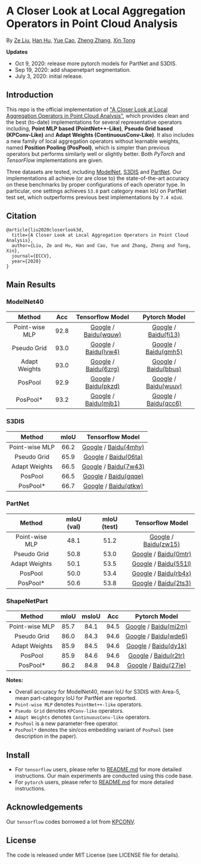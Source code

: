 # A Closer Look at Local Aggregation Operators in Point Cloud Analysis

By [Ze Liu](https://github.com/zeliu98), [Han Hu](https://github.com/ancientmooner), [Yue Cao](https://github.com/caoyue10), [Zheng Zhang](https://github.com/stupidZZ), [Xin Tong](http://www.xtong.info/)

**Updates**
- Oct  9, 2020: release more pytorch models for PartNet and S3DIS.
- Sep 19, 2020: add shapenetpart segmentation.
- July 3, 2020: initial release.

## Introduction

This repo is the official implementation of ["A Closer Look at Local Aggregation Operators in Point Cloud Analysis"](https://arxiv.org/pdf/2007.01294.pdf), which provides clean and the best (to-date) implementations for several representative operators including, **Point MLP based (PointNet++-Like)**, **Pseudo Grid based (KPConv-Like)** and **Adapt Weights (ContinuousConv-Like)**. It also includes a new family of local aggregation operators without learnable weights, named **Position Pooling (PosPool)**, which is simpler than previous operators but performs similarly well or slightly better. Both *PyTorch* and *TensorFlow* implementations are given.

Three datasets are tested, including [ModelNet](https://modelnet.cs.princeton.edu/), [S3DIS](http://buildingparser.stanford.edu/dataset.html) and [PartNet](https://cs.stanford.edu/~kaichun/partnet/). Our implementations all achieve (or are close to) the state-of-the-art accuracy on these benchmarks by proper configurations of each operator type. In particular, one settings achieves `53.8` part category mean IoU on PartNet test set, which outperforms previous best implementations by `7.4 mIoU`.

## Citation

```
@article{liu2020closerlook3d,
  title={A Closer Look at Local Aggregation Operators in Point Cloud Analysis},
  author={Liu, Ze and Hu, Han and Cao, Yue and Zhang, Zheng and Tong, Xin},
  journal={ECCV},
  year={2020}
}
```

## Main Results 

### ModelNet40
|Method | Acc| Tensorflow Model|Pytorch Model|
|:---:|:---:|:---:|:---:|
|Point-wise MLP| 92.8 | [Google](https://drive.google.com/drive/folders/1-CLOVeSmsA-M6sORRhg9mXWRFqloc-n5?usp=sharing) / [Baidu(wquw)](https://pan.baidu.com/s/1SgQz8Dm561mD9CXMjYOpgw) | [Google](https://drive.google.com/file/d/15O_W7gxgO8JbzduAQEXd4hHvSh5cYRA9/view?usp=sharing) / [Baidu(fj13)](https://pan.baidu.com/s/1GmBNCTeyWoE7ISKsnSqlJA) |
|Pseudo Grid| 93.0 | [Google](https://drive.google.com/drive/folders/16fUdp41jSDD9kHUrXCk_v_1LEkLFsOAp?usp=sharing) / [Baidu(lvw4)](https://pan.baidu.com/s/1xLavURu0m69BQhrZRaDrEg)  | [Google](https://drive.google.com/drive/folders/1ZYG_jIUWXcyf-HuAH-zT-QUIZaIgwjhv?usp=sharing) / [Baidu(gmh5)](https://pan.baidu.com/s/1JZDIZGnZZvzMac5bkuMGng) |
|Adapt Weights| 93.0 | [Google](https://drive.google.com/drive/folders/1KSVZvPdqTE0I6fceIx7y6Xp1uaxEd5R3?usp=sharing) / [Baidu(6zrg)](https://pan.baidu.com/s/1byai_J1xi8oSr3iJSyTynw) | [Google](https://drive.google.com/file/d/1ZxLi0loYV3tdaBgbuJfHXqtknMFmLjh1/view?usp=sharing) / [Baidu(bbus)](https://pan.baidu.com/s/1yS9RfdQtCHNsIkKGrfeDFg) |
|PosPool| 92.9 | [Google](https://drive.google.com/drive/folders/1O34VC4APga7hykrNVuoeL8n0LCLNIv96?usp=sharing) / [Baidu(pkzd)](https://pan.baidu.com/s/1Oo9FsRU5pl6yGy2QpjqIHw) | [Google](https://drive.google.com/file/d/1j9_JqxVPEsRjhOMQUeTxmyhJQ9zb65RC/view?usp=sharing) / [Baidu(wuuv)](https://pan.baidu.com/s/1tTjFEIhfqrttRxb32h2URQ) |
|PosPool*| 93.2 | [Google](https://drive.google.com/drive/folders/10P_Gu5cmaJqg4VyXa27iDi32LH4rpc7o?usp=sharing) / [Baidu(mjb1)](https://pan.baidu.com/s/1pNBfE2bdmcSY1gG6zQv8Dw) | [Google](https://drive.google.com/file/d/1HSu6K-prMka4tnjx6pMh82oy2igbKzCV/view?usp=sharing) / [Baidu(qcc6)](https://pan.baidu.com/s/1vtwsqdCYUXKiMBc240JhqA) |

### S3DIS
|Method | mIoU | Tensorflow Model |
|:---:|:---:|:---:|
|Point-wise MLP|  66.2 | [Google](https://drive.google.com/drive/folders/1a02JAQnx3WbZ2ngICNSG6fkZ-Mq_knm7?usp=sharing) / [Baidu(4mhy)](https://pan.baidu.com/s/17wJF7G0FYgMlTzzeJDmFnQ)|
|Pseudo Grid| 65.9 | [Google](https://drive.google.com/drive/folders/1DDkYHliFwlwKkloqBUXke0qP125yXurD?usp=sharing) / [Baidu(06ta)](https://pan.baidu.com/s/1WekK2KKsccsflKsjSVn6ig) |
|Adapt Weights| 66.5 |[Google](https://drive.google.com/drive/folders/1UtSqxg1Bbfk21Rq7SuLllVbm0rDa3Bli?usp=sharing) / [Baidu(7w43)](https://pan.baidu.com/s/1tohALjQq771sPLesBEfD2A) |
|PosPool| 66.5 | [Google](https://drive.google.com/drive/folders/15xzFso1lZy-WrAx57eJ7wQd4zYTYPMfz?usp=sharing) / [Baidu(gqqe)](https://pan.baidu.com/s/19hntRNJYDnQ80RpzqheyTw) |
|PosPool*| 66.7 | [Google](https://drive.google.com/drive/folders/1MT-262K2m65mkUq077DhrFTMqnM-XdEa?usp=sharing) / [Baidu(qtkw)](https://pan.baidu.com/s/1hvBtQl0ILK18qlyeCOvNMQ) |

### PartNet
|Method | mIoU (val)| mIoU (test) | Tensorflow Model| 
|:---:|:---:|:---:|:---:|
|Point-wise MLP| 48.1 | 51.2 | [Google](https://drive.google.com/drive/folders/13xAG9D6L0bBBXM8kS6pDYEzApOlae7TZ?usp=sharing) / [Baidu(zw15)](https://pan.baidu.com/s/1jh_Pk44QhXs2m1rCmk5STQ) |
|Pseudo Grid| 50.8 | 53.0 | [Google](https://drive.google.com/drive/folders/1cGdr1vnYB1ZkMjDUfUZ2YCfoscr5NyV0?usp=sharing) / [Baidu(0mtr)](https://pan.baidu.com/s/114xIbeOzyqOo-vL1z-CVJA) |
|Adapt Weights| 50.1 | 53.5 | [Google](https://drive.google.com/drive/folders/1am3oRLnvj5crHXkLl00gAmdE54vGucPe?usp=sharing) / [Baidu(551l)](https://pan.baidu.com/s/1S58JVu2IFxphRO1DkNhiOw) |
|PosPool| 50.0 | 53.4 | [Google](https://drive.google.com/drive/folders/1KxjArkFtRUCDkVU8CLO3halL1sU3aZ0N?usp=sharing) / [Baidu(rb4x)](https://pan.baidu.com/s/1CUyjDucCp7xU5MDt-a2Y9Q) |
|PosPool*| 50.6 | 53.8 | [Google](https://drive.google.com/drive/folders/1eKfuVctpSiAsIpdT0JA3Ns5Su0UhN0QA?usp=sharing) / [Baidu(2ts3)](https://pan.baidu.com/s/1oE2BJJBw137DJ_D7iFweFw) |

### ShapeNetPart
|Method | mIoU | msIoU | Acc |Pytorch Model |
|:---:|:---:|:---:|:---:|:---:|
|Point-wise MLP| 85.7 | 84.1| 94.5 |[Google](https://drive.google.com/file/d/1XLihNmX39zQEoKZ2_qwrxiKzngqTLy_9/view?usp=sharing) / [Baidu(mi2m)](https://pan.baidu.com/s/1MmsQ-m-SIVm2kfgZmp1_Qw)|
|Pseudo Grid| 86.0 | 84.3 | 94.6 |[Google](https://drive.google.com/drive/folders/1qSsj6gmFcn_SElrvZ2OEq6i-Pa1wxC35?usp=sharing) / [Baidu(wde6)](https://pan.baidu.com/s/1Hi20w5j0KfkrTgU6oBgUVQ)|
|Adapt Weights| 85.9 | 84.5 | 94.6 |[Google](https://drive.google.com/file/d/1pjfy3tnnwNO4BV9rXgN82U4njg_YMbSd/view?usp=sharing) / [Baidu(dy1k)](https://pan.baidu.com/s/144VaHNCZHip8Wf-oFaBqUA) |
|PosPool| 85.9 | 84.6 | 94.6 |[Google](https://drive.google.com/file/d/1ca-XO_KEHv9ozB4WoF7sh-p2SPkbnt2I/view?usp=sharing) / [Baidu(r2tr)](https://pan.baidu.com/s/1T41i8m3L8CRF_I_QU3j_QA)|
|PosPool*| 86.2 | 84.8 | 94.8 |[Google](https://drive.google.com/file/d/1Qt3mrxcstKIPidCJqEBAKt5a5zHhn-rW/view?usp=sharing) / [Baidu(27ie)](https://pan.baidu.com/s/1QOWKIoO2cEuvc3b6G2RVWg) |

**Notes:**
- Overall accuracy for ModelNet40, mean IoU for S3DIS with Area-5, mean part-category IoU for PartNet are reported.
- `Point-wise MLP` denotes `PointNet++-like` operators.
- `Pseudo Grid` denotes `KPConv-like` operators.
- `Adapt Weights` denotes `ContinuousConv-like` operators.
- `PosPool` is a new parameter-free operator.
- `PosPool*` denotes the sin/cos embedding variant of `PosPool` (see description in the paper).

## Install
- For `tensorflow` users, please refer to [README.md](./tensorflow/README.md) for more detailed instructions. Our main experiments are conducted using this code base.
- For `pytorch` users, please refer to [README.md](./pytorch/README.md) for more detailed instructions.

## Acknowledgements

Our `tensorflow` codes borrowed a lot from [KPCONV](https://github.com/HuguesTHOMAS/KPConv).

## License

The code is released under MIT License (see LICENSE file for details).
